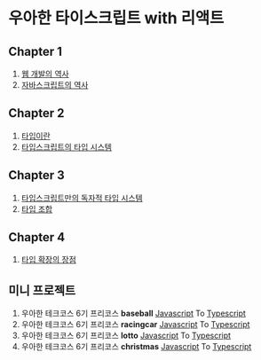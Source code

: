 # 우아한 타이스크립트 with 리액트

## Chapter 1

1. [웹 개발의 역사](https://github.com/BangDori/woowa-typescript/issues?q=is%3Aissue+is%3Aopen+%EC%9B%B9+%EA%B0%9C%EB%B0%9C%EC%9D%98+%EC%97%AD%EC%82%AC)
2. [자바스크립트의 역사](https://github.com/BangDori/woowa-typescript/issues?q=is%3Aissue+is%3Aopen+1.2+%EC%9E%90%EB%B0%94%EC%8A%A4%ED%81%AC%EB%A6%BD%ED%8A%B8%EC%9D%98+%ED%95%9C%EA%B3%84)

## Chapter 2

1. [타입이란](https://github.com/BangDori/woowa-typescript/issues?q=is%3Aissue+is%3Aopen+2.1+%ED%83%80%EC%9E%85%EC%9D%B4%EB%9E%80)
2. [타입스크립트의 타입 시스템](https://github.com/BangDori/woowa-typescript/issues?q=is%3Aissue+is%3Aopen+2.2+%ED%83%80%EC%9E%85%EC%8A%A4%ED%81%AC%EB%A6%BD%ED%8A%B8%EC%9D%98+%ED%83%80%EC%9E%85+%EC%8B%9C%EC%8A%A4%ED%85%9C)

## Chapter 3

1. [타입스크립트만의 독자적 타입 시스템](https://github.com/BangDori/woowa-typescript/issues?q=is%3Aissue+is%3Aopen+3.1+%ED%83%80%EC%9E%85%EC%8A%A4%ED%81%AC%EB%A6%BD%ED%8A%B8%EB%A7%8C%EC%9D%98+%EB%8F%85%EC%9E%90%EC%A0%81+%ED%83%80%EC%9E%85+%EC%8B%9C%EC%8A%A4%ED%85%9C)
2. [타입 조합](https://github.com/BangDori/woowa-typescript/issues?q=is%3Aissue+is%3Aopen+%ED%83%80%EC%9E%85+%EC%A1%B0%ED%95%A9)

## Chapter 4

1. [타입 확장의 장점](https://github.com/BangDori/woowa-typescript/issues?q=is%3Aissue+is%3Aopen+4.1+%ED%83%80%EC%9E%85+%ED%99%95%EC%9E%A5%ED%95%98%EA%B8%B0)

## 미니 프로젝트

1. 우아한 테크코스 6기 프리코스 **baseball** [Javascript](https://github.com/BangDori/javascript-baseball-6/tree/BangDori) To [Typescript](https://github.com/BangDori/woowa-typescript/tree/main/typescript-baseball)
2. 우아한 테크코스 6기 프리코스 **racingcar** [Javascript](https://github.com/BangDori/javascript-racingcar-6/tree/BangDori) To [Typescript](https://github.com/BangDori/woowa-typescript/tree/main/typescript-racingcar)
3. 우아한 테크코스 6기 프리코스 **lotto** [Javascript](https://github.com/BangDori/javascript-lotto-6/tree/BangDori) To [Typescript](https://github.com/BangDori/woowa-typescript/tree/main/typescript-lotto)
4. 우아한 테크코스 6기 프리코스 **christmas** [Javascript](https://github.com/BangDori/javascript-christmas-6-BangDori) To [Typescript](https://github.com/BangDori/woowa-typescript/tree/main/typescript-christmas)
